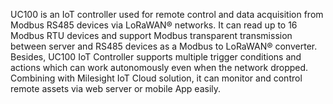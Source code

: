 UC100 is an IoT controller used for remote control and data acquisition from Modbus RS485 devices via LoRaWAN® networks. It can read up to 16 Modbus RTU devices and support Modbus transparent transmission between server and RS485 devices as a Modbus to LoRaWAN® converter. Besides, UC100 IoT Controller supports multiple trigger conditions and actions which can work autonomously even when the network dropped. Combining with Milesight IoT Cloud solution, it can monitor and control remote assets via web server or mobile App easily.
